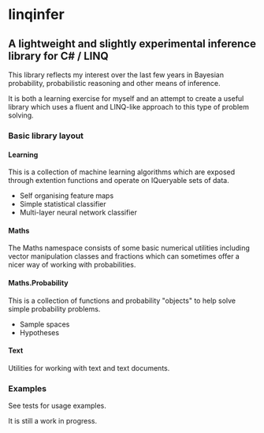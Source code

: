 # linqinfer

## A lightweight and slightly experimental inference library for C# / LINQ

This library reflects my interest over the last few years in Bayesian probability, 
probabilistic reasoning and other means of inference.

It is both a learning exercise for myself and an attempt to create a useful
library which uses a fluent and LINQ-like approach to this type of problem solving.

### Basic library layout

#### Learning

This is a collection of machine learning algorithms which are exposed through extention functions and operate on IQueryable sets of data.

* Self organising feature maps
* Simple statistical classifier
* Multi-layer neural network classifier

#### Maths

The Maths namespace consists of some basic numerical utilities including vector manipulation classes and fractions which can sometimes offer a nicer way of working with probabilities.

#### Maths.Probability 

This is a collection of functions and probability "objects" to help solve simple probability problems.

* Sample spaces
* Hypotheses

#### Text

Utilities for working with text and text documents.

### Examples

See tests for usage examples.

It is still a work in progress.

